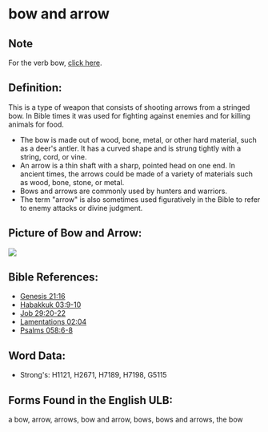 # bow and arrow

## Note

For the verb bow, [click here](./bow.md).

## Definition:

This is a type of weapon that consists of shooting arrows from a stringed bow. In Bible times it was used for fighting against enemies and for killing animals for food.

* The bow is made out of wood, bone, metal, or other hard material, such as a deer's antler. It has a curved shape and is strung tightly with a string, cord, or vine.
* An arrow is a thin shaft with a sharp, pointed head on one end. In ancient times, the arrows could be made of a variety of materials such as wood, bone, stone, or metal.
* Bows and arrows are commonly used by hunters and warriors.
* The term "arrow" is also sometimes used figuratively in the Bible to refer to enemy attacks or divine judgment.

## Picture of Bow and Arrow:

<a href="https://content.bibletranslationtools.org/WycliffeAssociates/en_tw/raw/branch/master/PNGs/b/Bowandarrow.png"><img src="https://content.bibletranslationtools.org/WycliffeAssociates/en_tw/raw/branch/master/PNGs/b/Bowandarrow.png" ></a>

## Bible References:

* [Genesis 21:16](rc://en/tn/help/gen/21/16)
* [Habakkuk 03:9-10](rc://en/tn/help/hab/03/09)
* [Job 29:20-22](rc://en/tn/help/job/29/20)
* [Lamentations 02:04](rc://en/tn/help/lam/02/04)
* [Psalms 058:6-8](rc://en/tn/help/psa/058/006)

## Word Data:

* Strong's: H1121, H2671, H7189, H7198, G5115

## Forms Found in the English ULB:

a bow, arrow, arrows, bow and arrow, bows, bows and arrows, the bow
